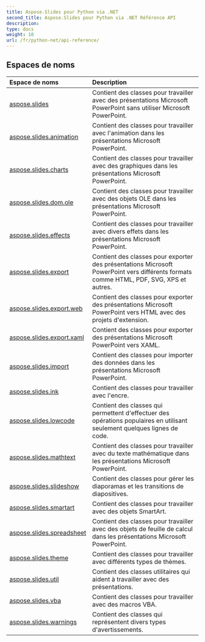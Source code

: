 ```yaml
---
title: Aspose.Slides pour Python via .NET
second_title: Aspose.Slides pour Python via .NET Référence API
description: 
type: docs
weight: 10
url: /fr/python-net/api-reference/
---
```


## Espaces de noms
| Espace de noms | Description |
| :- | :- |
|[aspose.slides](/slides/fr/python-net/api-reference/aspose.slides/)|Contient des classes pour travailler avec des présentations Microsoft PowerPoint sans utiliser Microsoft PowerPoint.|
|[aspose.slides.animation](/slides/fr/python-net/api-reference/aspose.slides.animation/)|Contient des classes pour travailler avec l'animation dans les présentations Microsoft PowerPoint.|
|[aspose.slides.charts](/slides/fr/python-net/api-reference/aspose.slides.charts/)|Contient des classes pour travailler avec des graphiques dans les présentations Microsoft PowerPoint.|
|[aspose.slides.dom.ole](/slides/fr/python-net/api-reference/aspose.slides.dom.ole/)|Contient des classes pour travailler avec des objets OLE dans les présentations Microsoft PowerPoint.|
|[aspose.slides.effects](/slides/fr/python-net/api-reference/aspose.slides.effects/)|Contient des classes pour travailler avec divers effets dans les présentations Microsoft PowerPoint.|
|[aspose.slides.export](/slides/fr/python-net/api-reference/aspose.slides.export/)|Contient des classes pour exporter des présentations Microsoft PowerPoint vers différents formats comme HTML, PDF, SVG, XPS et autres.|
|[aspose.slides.export.web](/slides/fr/python-net/api-reference/aspose.slides.export.web/)|Contient des classes pour exporter des présentations Microsoft PowerPoint vers HTML avec des projets d'extension.|
|[aspose.slides.export.xaml](/slides/fr/python-net/api-reference/aspose.slides.export.xaml/)|Contient des classes pour exporter des présentations Microsoft PowerPoint vers XAML.|
|[aspose.slides.import](/slides/fr/python-net/api-reference/aspose.slides.import/)|Contient des classes pour importer des données dans les présentations Microsoft PowerPoint.|
|[aspose.slides.ink](/slides/fr/python-net/api-reference/aspose.slides.ink/)|Contient des classes pour travailler avec l'encre.|
|[aspose.slides.lowcode](/slides/fr/python-net/api-reference/aspose.slides.lowcode/)|Contient des classes qui permettent d'effectuer des opérations populaires en utilisant seulement quelques lignes de code.|
|[aspose.slides.mathtext](/slides/fr/python-net/api-reference/aspose.slides.mathtext/)|Contient des classes pour travailler avec du texte mathématique dans les présentations Microsoft PowerPoint.|
|[aspose.slides.slideshow](/slides/fr/python-net/api-reference/aspose.slides.slideshow/)|Contient des classes pour gérer les diaporamas et les transitions de diapositives.|
|[aspose.slides.smartart](/slides/fr/python-net/api-reference/aspose.slides.smartart/)|Contient des classes pour travailler avec des objets SmartArt.|
|[aspose.slides.spreadsheet](/slides/fr/python-net/api-reference/aspose.slides.spreadsheet/)|Contient des classes pour travailler avec des objets de feuille de calcul dans les présentations Microsoft PowerPoint.|
|[aspose.slides.theme](/slides/fr/python-net/api-reference/aspose.slides.theme/)|Contient des classes pour travailler avec différents types de thèmes.|
|[aspose.slides.util](/slides/fr/python-net/api-reference/aspose.slides.util/)|Contient des classes utilitaires qui aident à travailler avec des présentations.|
|[aspose.slides.vba](/slides/fr/python-net/api-reference/aspose.slides.vba/)|Contient des classes pour travailler avec des macros VBA.|
|[aspose.slides.warnings](/slides/fr/python-net/api-reference/aspose.slides.warnings/)|Contient des classes qui représentent divers types d'avertissements.|